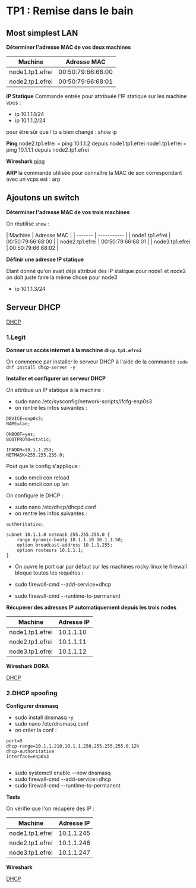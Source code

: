 # TP1 : Remise dans le bain

## Most simplest LAN 

**Déterminer l'adresse MAC de vos deux machines**

| Machine | Adresse MAC |
| ------- | ------- |
| node1.tp1.efrei | 00:50:79:66:68:00 |
| node2.tp1.efrei | 00:50:79:66:68:01 |

**IP Statique**
Commande entrée pour attribuée l'IP statique sur les machine vpcs :
- ip 10.1.1.1/24
- ip 10.1.1.2/24

pour être sûr que l'ip a bien changé : show ip

**Ping**
node2.tp1.efrei = ping 10.1.1.2 depuis node1.tp1.efrei
node1.tp1.efrei = ping 10.1.1.1 depuis node2.tp1.efrei

**Wireshark**
[ping](capture/ping.pcapng)

**ARP**
la commande utilisée pour connaître la MAC de son correspondant avec un vcps est : arp

## Ajoutons un switch

**Déterminer l'adresse MAC de vos trois machines**

On réutilise `show` :

| Machine | Adresse MAC |
| ------- | ----------- |
| node1.tp1.efrei | 00:50:79:66:68:00 | 
| node2.tp1.efrei | 00:50:79:66:68:01 |
| node3.tp1.efrei | 00:50:79:66:68:02 |

**Définir une adresse IP statique**
 
Etant donné qu'on avait déjà attribué des IP statique pour node1 et node2 on doit juste faire la même chose pour node3
- ip 10.1.1.3/24

## Serveur DHCP

[DHCP](capture/ping_part2.pcapng)

### 1.Legit 

**Donner un accès internet à la machine `dhcp.tp1.efrei`**

On commence par installer le serveur DHCP à l'aide de la commande `sudo dnf install dhcp-server -y`

**Installer et configurer un serveur DHCP**

On attribue un IP statique à la machine : 

- sudo nano /etc/sysconfig/network-scripts/ifcfg-enp0s3
- on rentre les infos suivantes :
```
DEVICE=enp0s3;
NAME=lan;

ONBOOT=yes;
BOOTPROTO=static;

IPADDR=10.1.1.253;
NETMASK=255.255.255.0;
```
Pout que la config s'applique :
- sudo nmcli con reload
- sudo nmcli con up lan

On configure le DHCP :

- sudo nano /etc/dhcp/dhcpd.conf
- on rentre les infos suivantes : 
```
authoritative;

subnet 10.1.1.0 netmask 255.255.255.0 {
	range dynamic-bootp 10.1.1.10 10.1.1.50;
	option broadcast-address 10.1.1.255;
	option routeurs 10.1.1.1;
}
```

- On ouvre le port car par défaut sur les machines rocky linux le firewall bloque toutes les requêtes :

- sudo firewall-cmd --add-service=dhcp
- sudo firewall-cmd --runtime-to-permanent

**Récupérer des adresses IP automatiquement depuis les trois nodes**

| Machine | Adresse IP |
| ------- | ---------- |
| node1.tp1.efrei | 10.1.1.10 |
| node2.tp1.efrei | 10.1.1.11 |
| node3.tp1.efrei | 10.1.1.12 |

**Wireshark DORA**

[DHCP](capture/DORA.pcapng)

### 2.DHCP spoofing

**Configurer dnsmasq**

- sudo install dnsmasq -y
- sudo nano /etc/dnsmasq.conf
- on créer la conf :
``` 
port=0
dhcp-range=10.1.1.210,10.1.1.250,255.255.255.0,12h
dhcp-authoritative
interface=enp0s3
 
```
- sudo systemctl enable --now dnsmasq
- sudo firewall-cmd --add-service=dhcp
- sudo firewall-cmd --runtime-to-permanent 

**Tests**

On vérifie que l'on récupère des IP : 


| Machine | Adresse IP |
| ------- | ----------- |
| node1.tp1.efrei | 10.1.1.245 |
| node2.tp1.efrei | 10.1.1.246 |
| node3.tp1.efrei | 10.1.1.247 |


**Wireshark**

[DHCP](capture/DHCP_Spoof.pcapng)

